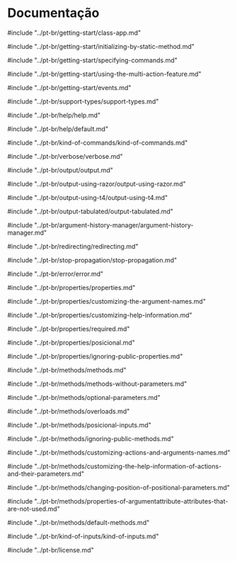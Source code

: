 # Documentação

<table-of-contents/>

#include "../pt-br/getting-start/class-app.md"

#include "../pt-br/getting-start/initializing-by-static-method.md"

#include "../pt-br/getting-start/specifying-commands.md"

#include "../pt-br/getting-start/using-the-multi-action-feature.md"

#include "../pt-br/getting-start/events.md"

#include "../pt-br/support-types/support-types.md"

#include "../pt-br/help/help.md"

#include "../pt-br/help/default.md"

#include "../pt-br/kind-of-commands/kind-of-commands.md"

#include "../pt-br/verbose/verbose.md"

#include "../pt-br/output/output.md"

#include "../pt-br/output-using-razor/output-using-razor.md"

#include "../pt-br/output-using-t4/output-using-t4.md"

#include "../pt-br/output-tabulated/output-tabulated.md"

#include "../pt-br/argument-history-manager/argument-history-manager.md"

#include "../pt-br/redirecting/redirecting.md"

#include "../pt-br/stop-propagation/stop-propagation.md"

#include "../pt-br/error/error.md"

#include "../pt-br/properties/properties.md"

#include "../pt-br/properties/customizing-the-argument-names.md"

#include "../pt-br/properties/customizing-help-information.md"

#include "../pt-br/properties/required.md"

#include "../pt-br/properties/posicional.md"

#include "../pt-br/properties/ignoring-public-properties.md"

#include "../pt-br/methods/methods.md"

#include "../pt-br/methods/methods-without-parameters.md"

#include "../pt-br/methods/optional-parameters.md"

#include "../pt-br/methods/overloads.md"

#include "../pt-br/methods/posicional-inputs.md"

#include "../pt-br/methods/ignoring-public-methods.md"

#include "../pt-br/methods/customizing-actions-and-arguments-names.md"

#include "../pt-br/methods/customizing-the-help-information-of-actions-and-their-parameters.md"

#include "../pt-br/methods/changing-position-of-positional-parameters.md"

#include "../pt-br/methods/properties-of-argumentattribute-attributes-that-are-not-used.md"

#include "../pt-br/methods/default-methods.md"

#include "../pt-br/kind-of-inputs/kind-of-inputs.md"

#include "../pt-br/license.md"